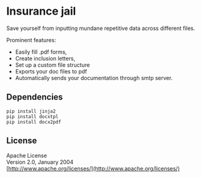 # Insurance jail
Save yourself from inputting mundane repetitive data across different files.

Prominent features:

- Easily fill .pdf forms,
- Create inclusion letters, 
- Set up a custom file structure
- Exports your doc files to pdf
- Automatically sends your documentation through smtp server.

## Dependencies
``
pip install jinja2
`` <br>
``
pip install docxtpl
``<br>
``
pip install docx2pdf
``

## License
Apache License<br>
Version 2.0, January 2004<br>
[http://www.apache.org/licenses/](http://www.apache.org/licenses/)